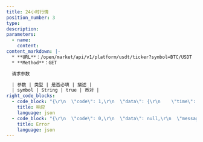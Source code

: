 ```yaml
---
title: 24小时行情
position_number: 3
type:
description:
parameters:
  - name:
    content:
content_markdown: |-
  * **URL**：/open/market/api/v1/platform/usdt/ticker?symbol=BTC/USDT
  * **Method**：GET

  请求参数

  | 参数 | 类型 | 是否必填 | 描述 |
  | symbol | String | true | 币对 |
right_code_blocks:
  - code_block: "{\r\n  \"code\": 1,\r\n  \"data\": {\r\n    \"time\": \"1650278049804\",//时间\r\n    \"last\": \"39056.18\",//价格\r\n    \"change\": \"-3.43\",//涨跌幅\r\n    \"symbol\": \"BTC/USDT\",//币对\r\n    \"open\": \"40421.94\",//开盘价格\r\n    \"high\": \"40593.22\",//24小时最高价格\r\n    \"low\": \"38538.02\",//24小时最低价格\r\n    \"volume\": \"182.40568\",//成交量\r\n    \"amount\": \"7223419.4784845\"//成交金额\r\n  },\r\n  \"message\": \"SUCCESS\"\r\n}"
    title: 响应
    language: json
  - code_block: "{\r\n  \"code\": 0,\r\n  \"data\": null,\r\n  \"message\": \"FAILURE\"\r\n}"
    title: Error
    language: json
---
```

